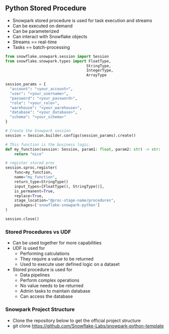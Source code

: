## Python Stored Procedure
- Snowpark stored procedure is used for task execution and streams
- Can be executed on demand
- Can be parameterized
- Can interact with Snowflake objects
- Streams == real-time
- Tasks == batch-processing

```python
from snowflake.snowpark.session import Session
from snowflake.snowpark.types import FloatType, 
                                    StringType, 
                                    IntegerType, 
                                    ArrayType

session_params = {
  "account": "<your_account>",
  "user": "<your_username>",
  "password": "<your_password>",
  "role": "<your_role>",
  "warehouse": "<your_warehouse>",
  "database": "<your_database>",
  "schema": "<your_schema>"
}

# Create the Snowpark session
session = Session.builder.configs(session_params).create()

# This function is the business logic. 
def my_function(session: Session, param1: float, param2: str) -> str:
    return "nice"

# register stored proc
session.sproc.register(
    func=my_function,
    name="my_function",
    return_type=StringType()
    input_types=[FloatType(), StringType()],
    is_permanent=True,
    replace=True,
    stage_location="@proc-stage-name/procedures",
    packages=['snowflake-snowpark-python']
)

session.close()
```

### Stored Procedures vs UDF

- Can be used together for more capabilities
- UDF is used for
  - Performing calculations
  - They require a value to be returned
  - Used to execute user defined logic on a dataset
- Stored procedure is used for
  - Data pipelines
  - Perform complex operations
  - No value needs to be returned
  - Admin tasks to maintain database
  - Can access the database
  
### Snowpark Project Structure
- Clone the repository below to get the official project structure
- git clone https://github.com/Snowflake-Labs/snowpark-python-template